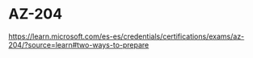 # **AZ-204**
https://learn.microsoft.com/es-es/credentials/certifications/exams/az-204/?source=learn#two-ways-to-prepare